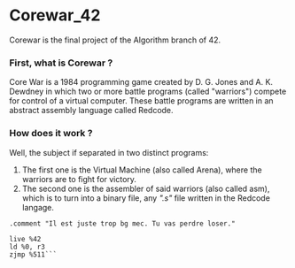 # Corewar_42

Corewar is the final project of the Algorithm branch of 42.

### First, what is Corewar ?

Core War is a 1984 programming game created by D. G. Jones and A. K. Dewdney in which two or more battle programs (called "warriors") compete for control of a virtual computer. These battle programs are written in an abstract assembly language called Redcode.

### How does it work ?

Well, the subject if separated in two distinct programs:

1. The first one is the Virtual Machine (also called Arena), where the warriors are to fight for victory.
2. The second one is the assembler of said warriors (also called asm), which is to turn into a binary file, any *".s"* file written in the Redcode langage.

```.name "Ricardinho Milos"
.comment "Il est juste trop bg mec. Tu vas perdre loser."

live %42
ld %0, r3
zjmp %511```
